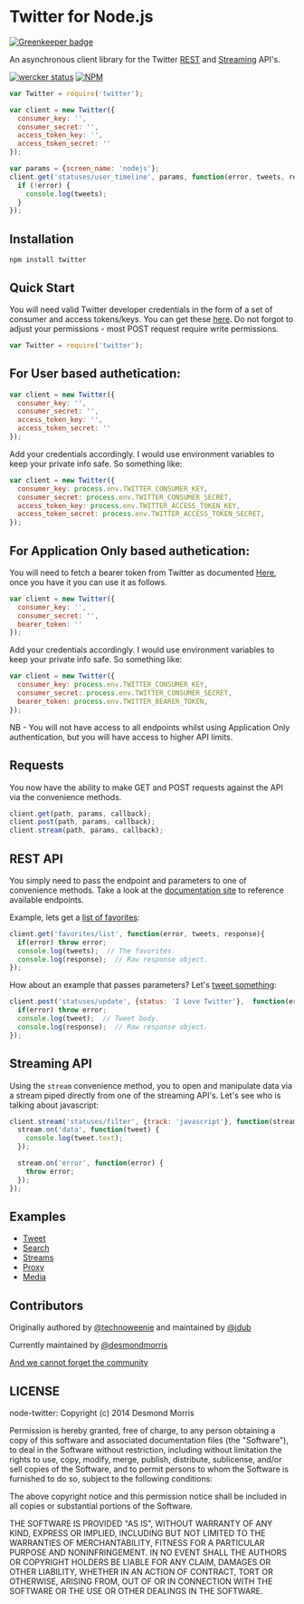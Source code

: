 # Twitter for Node.js

[![Greenkeeper badge](https://badges.greenkeeper.io/reconbot/node-twitter.svg)](https://greenkeeper.io/)

An asynchronous client library for the Twitter [REST](https://dev.twitter.com/rest/public) and [Streaming](https://dev.twitter.com/streaming/overview) API's.

[![wercker status](https://app.wercker.com/status/624dbe8ad011852d1e01d7dc03941fc5/s/master "wercker status")](https://app.wercker.com/project/bykey/624dbe8ad011852d1e01d7dc03941fc5) [![NPM](https://nodei.co/npm/twitter.png?mini=true)](https://nodei.co/npm/twitter/)

```javascript
var Twitter = require('twitter');

var client = new Twitter({
  consumer_key: '',
  consumer_secret: '',
  access_token_key: '',
  access_token_secret: ''
});

var params = {screen_name: 'nodejs'};
client.get('statuses/user_timeline', params, function(error, tweets, response){
  if (!error) {
    console.log(tweets);
  }
});
```

## Installation

`npm install twitter`

## Quick Start

You will need valid Twitter developer credentials in the form of a set of consumer and access tokens/keys.  You can get these [here](https://apps.twitter.com/).  Do not forgot to adjust your permissions - most POST request require write permissions.

```javascript
var Twitter = require('twitter');
```

## For User based authetication:

```javascript
var client = new Twitter({
  consumer_key: '',
  consumer_secret: '',
  access_token_key: '',
  access_token_secret: ''
});
```

Add your credentials accordingly.  I would use environment variables to keep your private info safe.  So something like:

```javascript
var client = new Twitter({
  consumer_key: process.env.TWITTER_CONSUMER_KEY,
  consumer_secret: process.env.TWITTER_CONSUMER_SECRET,
  access_token_key: process.env.TWITTER_ACCESS_TOKEN_KEY,
  access_token_secret: process.env.TWITTER_ACCESS_TOKEN_SECRET,
});
```
## For Application Only based authetication:

You will need to fetch a bearer token from Twitter as documented [Here](https://dev.twitter.com/oauth/application-only), once you have it you can use it as follows.

```javascript
var client = new Twitter({
  consumer_key: '',
  consumer_secret: '',
  bearer_token: ''
});
```

Add your credentials accordingly.  I would use environment variables to keep your private info safe.  So something like:

```javascript
var client = new Twitter({
  consumer_key: process.env.TWITTER_CONSUMER_KEY,
  consumer_secret: process.env.TWITTER_CONSUMER_SECRET,
  bearer_token: process.env.TWITTER_BEARER_TOKEN,
});
```

NB - You will not have access to all endpoints whilst using Application Only authentication, but you will have access to higher API limits.

## Requests

You now have the ability to make GET and POST requests against the API via the convenience methods.

```javascript
client.get(path, params, callback);
client.post(path, params, callback);
client.stream(path, params, callback);
```

## REST API

You simply need to pass the endpoint and parameters to one of convenience methods.  Take a look at the [documentation site](https://dev.twitter.com/rest/public) to reference available endpoints.

Example, lets get a [list of favorites](https://dev.twitter.com/rest/reference/get/favorites/list):

```javascript
client.get('favorites/list', function(error, tweets, response){
  if(error) throw error;
  console.log(tweets);  // The favorites.
  console.log(response);  // Raw response object.
});
```

How about an example that passes parameters?  Let's  [tweet something](https://dev.twitter.com/rest/reference/post/statuses/update):

```javascript
client.post('statuses/update', {status: 'I Love Twitter'},  function(error, tweet, response){
  if(error) throw error;
  console.log(tweet);  // Tweet body.
  console.log(response);  // Raw response object.
});
```

## Streaming API

Using the `stream` convenience method, you to open and manipulate data via a stream piped directly from one of the streaming API's. Let's see who is talking about javascript:

```javascript
client.stream('statuses/filter', {track: 'javascript'}, function(stream) {
  stream.on('data', function(tweet) {
    console.log(tweet.text);
  });

  stream.on('error', function(error) {
    throw error;
  });
});
```

## Examples

* [Tweet](https://github.com/desmondmorris/node-twitter/tree/master/examples#tweet)
* [Search](https://github.com/desmondmorris/node-twitter/tree/master/examples#search)
* [Streams](https://github.com/desmondmorris/node-twitter/tree/master/examples#streams)
* [Proxy](https://github.com/desmondmorris/node-twitter/tree/master/examples#proxy)
* [Media](https://github.com/desmondmorris/node-twitter/tree/master/examples#media)

## Contributors

Originally authored by  [@technoweenie](http://github.com/technoweenie)
 and maintained by [@jdub](http://github.com/jdub)

Currently maintained by [@desmondmorris](http://github.com/desmondmorris)

[And we cannot forget the community](https://github.com/desmondmorris/node-twitter/graphs/contributors)


## LICENSE

node-twitter: Copyright (c) 2014 Desmond Morris

Permission is hereby granted, free of charge, to any person obtaining
a copy of this software and associated documentation files (the
"Software"), to deal in the Software without restriction, including
without limitation the rights to use, copy, modify, merge, publish,
distribute, sublicense, and/or sell copies of the Software, and to
permit persons to whom the Software is furnished to do so, subject to
the following conditions:

The above copyright notice and this permission notice shall be
included in all copies or substantial portions of the Software.

THE SOFTWARE IS PROVIDED "AS IS", WITHOUT WARRANTY OF ANY KIND,
EXPRESS OR IMPLIED, INCLUDING BUT NOT LIMITED TO THE WARRANTIES OF
MERCHANTABILITY, FITNESS FOR A PARTICULAR PURPOSE AND
NONINFRINGEMENT. IN NO EVENT SHALL THE AUTHORS OR COPYRIGHT HOLDERS BE
LIABLE FOR ANY CLAIM, DAMAGES OR OTHER LIABILITY, WHETHER IN AN ACTION
OF CONTRACT, TORT OR OTHERWISE, ARISING FROM, OUT OF OR IN CONNECTION
WITH THE SOFTWARE OR THE USE OR OTHER DEALINGS IN THE SOFTWARE.

